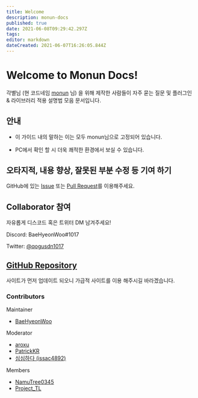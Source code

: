 ```yaml
---
title: Welcome
description: monun-docs
published: true
date: 2021-06-08T09:29:42.297Z
tags: 
editor: markdown
dateCreated: 2021-06-07T16:26:05.844Z
---
```


# Welcome to Monun Docs!

각별님 (현 코드네임 [monun](https://github.com/monun/) 님) 을 위해 제작한 사람들이 자주 묻는 질문 및 플러그인 & 라이브러리 적용 설명법 모음 문서입니다.

## 안내

- 이 가이드 내의 말하는 이는 모두 monun님으로 고정되어 있습니다.

- PC에서 확인 할 시 더욱 쾌적한 환경에서 보실 수 있습니다.

## 오타지적, 내용 향상, 잘못된 부분 수정 등 기여 하기

GitHub에 있는 [Issue](https://github.com/HyeonWorks/monun-docs/issues) 또는 [Pull Request](https://github.com/HyeonWorks/monun-docs/pulls)를 이용해주세요.

## Collaborator 참여

자유롭게 디스코드 혹은 트위터 DM 남겨주세요!

Discord: BaeHyeonWoo#1017

Twitter: [@qogusdn1017](https://twitter.com/qogusdn1017)

## [GitHub Repository](https://github.com/HyeonWorks/monun-docs)

사이트가 먼저 업데이트 되오니 가급적 사이트를 이용 해주시길 바라겠습니다.

### Contributors

Maintainer

- [BaeHyeonWoo](https://github.com/qogusdn1017)

Moderator

- [aroxu](https://github.com/aroxu)
- [PatrickKR](https://github.com/patrick-mc)
- [심심하다 (issac4892)](https://github.com/issac4892)

Members

- [NamuTree0345](https://github.com/NamuTree0345)
- [Project_TL](https://github.com/ProjectTL12345)